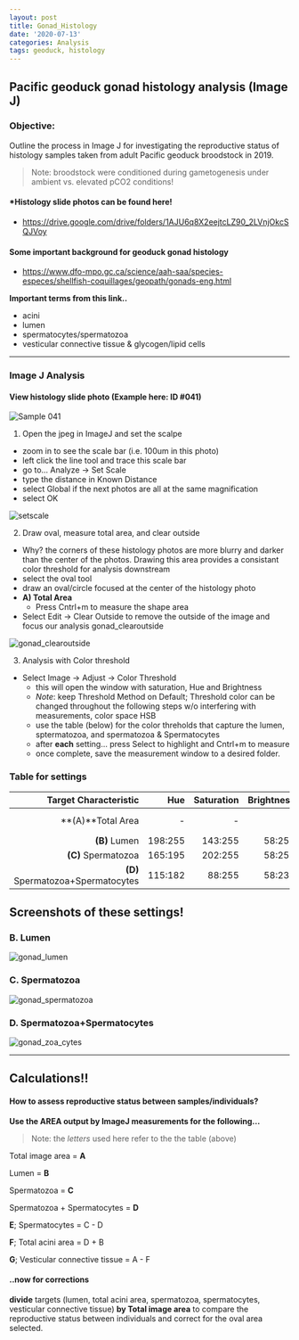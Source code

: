 ```yaml
---
layout: post
title: Gonad_Histology
date: '2020-07-13'
categories: Analysis
tags: geoduck, histology
---
```


## Pacific geoduck gonad histology analysis (Image J)

### Objective:
  Outline the process in Image J for investigating the reproductive status of histology samples taken from adult Pacific geoduck broodstock in 2019.

> Note: broodstock were conditioned during gametogenesis under ambient vs. elevated pCO2 conditions!

#### *Histology slide photos can be found here!
-  https://drive.google.com/drive/folders/1AJU6q8X2eejtcLZ90_2LVnjOkcSQJVoy


#### Some important background for geoduck gonad histology
- https://www.dfo-mpo.gc.ca/science/aah-saa/species-especes/shellfish-coquillages/geopath/gonads-eng.html

**Important terms from this link..**
- acini
- lumen
- spermatocytes/spermatozoa
- vesticular connective tissue & glycogen/lipid cells


----------------------------------------
### Image J Analysis

#### View histology slide photo  (Example here: ID #041)

![Sample 041](https://samgurr.github.io/SamJGurr_Lab_Notebook/images/gonad_sample041.JPG "gonad sample")

1) Open the jpeg in ImageJ and set the scalpe
  - zoom in to see the scale bar (i.e. 100um in this photo)
  - left click the line tool and trace this scale bar
  - go to... Analyze -> Set Scale
  - type the distance in Known Distance
  - select Global if the next photos are all at the same magnification
  - select OK

![setscale](https://samgurr.github.io/SamJGurr_Lab_Notebook/images/gonad_sample_setscale.JPG "setsccale")

2) Draw oval, measure total area, and clear outside
  - Why? the corners of these histology photos are more blurry and darker than the center of the photos. Drawing this area provides a consistant color threshold for analysis downstream
  - select the oval tool
  - draw an oval/circle focused at the center of the histology photo
  - **A) Total Area**
    - Press Cntrl+m to measure the shape area
  - Select Edit -> Clear Outside to remove the outside of the image and focus our analysis
gonad_clearoutside

![gonad_clearoutside](https://samgurr.github.io/SamJGurr_Lab_Notebook/images/gonad_clearoutside.JPG "gonad_clearoutside")

3) Analysis with Color threshold
- Select Image -> Adjust -> Color Threshold
  - this will open the window with saturation, Hue and Brightness
  - *Note*: keep Threshold Method on Default; Threshold color can be changed throughout the following steps w/o interfering with measurements, color space HSB
  - use the table (below) for the color threholds that capture the lumen, sptermatozoa, and spermatozoa & Spermatocytes
  - after **each** setting... press Select to highlight and Cntrl+m to measure
  - once complete, save the measurement window to a desired folder.

### Table for settings

Target Characteristic | Hue | Saturation | Brightness | Note
-----------: | -----------: | -----------: | -----------: | -----------: |
**(A)**Total Area  | -  | -  |  - | already recorded
**(B)** Lumen | 198:255 | 143:255 | 58:255 |
**(C)** Spermatozoa | 165:195 | 202:255 | 58:255 |
**(D)** Spermatozoa+Spermatocytes | 115:182 | 88:255 | 58:236 |

## Screenshots of these settings!

### B. Lumen
![gonad_lumen](https://samgurr.github.io/SamJGurr_Lab_Notebook/images/gonad_lumen.JPG "gonad_lumen")

### C. Spermatozoa
![gonad_spermatozoa](https://samgurr.github.io/SamJGurr_Lab_Notebook/images/gonad_spermatozoa.JPG "gonad_spermatozoa")


### D. Spermatozoa+Spermatocytes
![gonad_zoa_cytes](https://samgurr.github.io/SamJGurr_Lab_Notebook/images/gonad_zoa_cytes.JPG "gonad_zoa_cytes")

----------------------------------------

## Calculations!!

#### How to assess reproductive status between samples/individuals?
**Use the AREA output by ImageJ measurements for the following...**

> Note: the *letters* used here refer to the the table (above)

Total image area = **A**

Lumen = **B**

Spermatozoa = **C**

Spermatozoa + Spermatocytes = **D**

**E**; Spermatocytes = C - D

**F**; Total acini area = D + B

**G**; Vesticular connective tissue = A - F

#### ..now for corrections

**divide** targets (lumen, total acini area, spermatozoa, spermatocytes, vesticular connective tissue) **by Total image area** to compare the reproductive status between individuals and correct for the oval area selected. 
